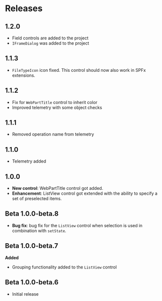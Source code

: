# Releases

## 1.2.0

- Field controls are added to the project
- `IFrameDialog` was added to the project

## 1.1.3

- `FileTypeIcon` icon fixed. This control should now also work in SPFx extensions.

## 1.1.2

- Fix for `WebPartTitle` control to inherit color
- Improved telemetry with some object checks

## 1.1.1

- Removed operation name from telemetry

## 1.1.0

- Telemetry added

## 1.0.0
- **New control**: WebPartTitle control got added.
- **Enhancement**: ListView control got extended with the ability to specify a set of preselected items.

## Beta 1.0.0-beta.8
- **Bug fix**: bug fix for the `ListView` control when selection is used in combination with `setState`.

## Beta 1.0.0-beta.7
**Added**
- Grouping functionality added to the `ListView` control

## Beta 1.0.0-beta.6
- Initial release
